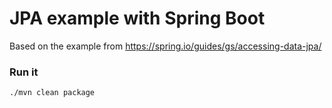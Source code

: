 # JPA example with Spring Boot
Based on the example from https://spring.io/guides/gs/accessing-data-jpa/



### Run it

```
./mvn clean package
```


